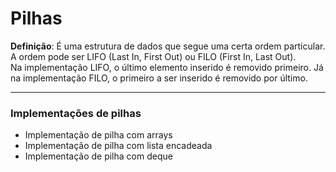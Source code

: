 # Pilhas

**Definição**: É uma estrutura de dados que segue uma certa ordem particular. A ordem pode ser LIFO (Last In, First Out) ou FILO (First In, Last Out).     
Na implementação LIFO, o último elemento inserido é removido primeiro. Já na implementação FILO, o primeiro a ser inserido é removido por último.

___

### Implementações de pilhas

- Implementação de pilha com arrays
- Implementação de pilha com lista encadeada
- Implementação de pilha com deque